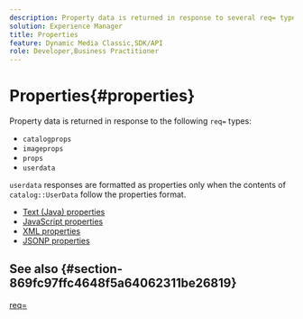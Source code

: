 ```yaml
---
description: Property data is returned in response to several req= types.
solution: Experience Manager
title: Properties
feature: Dynamic Media Classic,SDK/API
role: Developer,Business Practitioner
---
```


# Properties{#properties}

Property data is returned in response to the following `req=` types:

* `catalogprops` 
* `imageprops` 
* `props` 
* `userdata`

`userdata` responses are formatted as properties only when the contents of `catalog::UserData` follow the properties format.

* [Text (Java) properties](r-text-java-properties.md)
* [JavaScript properties](r-javascript-properties.md)
* [XML properties](r-xml-properties.md)
* [JSONP properties](r-json-properties.md)


## See also {#section-869fc97ffc4648f5a64062311be26819}

[req=](../../../../../../is-api/http-ref/image-serving-api-ref/c-http-protocol-reference/c-command-reference/r-req/r-req.md#reference-907cdb4a97034db7ad94695f25552e76) 
